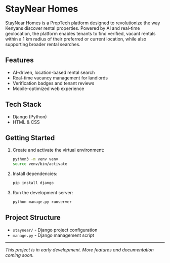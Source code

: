# StayNear Homes

StayNear Homes is a PropTech platform designed to revolutionize the way Kenyans discover rental properties. Powered by AI and real-time geolocation, the platform enables tenants to find verified, vacant rentals within a 1 km radius of their preferred or current location, while also supporting broader rental searches.

## Features
- AI-driven, location-based rental search
- Real-time vacancy management for landlords
- Verification badges and tenant reviews
- Mobile-optimized web experience

## Tech Stack
- Django (Python)
- HTML & CSS

## Getting Started
1. Create and activate the virtual environment:
   ```bash
   python3 -m venv venv
   source venv/bin/activate
   ```
2. Install dependencies:
   ```bash
   pip install django
   ```
3. Run the development server:
   ```bash
   python manage.py runserver
   ```

## Project Structure
- `staynear/` - Django project configuration
- `manage.py` - Django management script

---

*This project is in early development. More features and documentation coming soon.*
